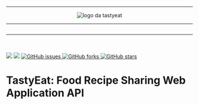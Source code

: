 <hr />
<center>
  <img src="https://i.ibb.co/4MP7ZRx/Logo.png" alt="logo da tastyeat"/>
</center>
<hr/>
<div style="text-align: center;">
  <img alt="" src="https://i.ibb.co/GWFFSf1/Cover-Thumbnail-1.png" />
</div>
<hr/>

<br/>
<br/>

<img src="https://img.shields.io/static/v1?label=Progresso&message=30%&color=150216&style=for-the-badge&labelColor=663a68">
  <img src="https://img.shields.io/static/v1?label=NPM&message=v0.0.1&color=3e2f4c&style=for-the-badge&logo=git&logoColor=3e2f4c&labelColor=9a8ba8">
  <a href="https://github.com/RodrigoMoreiraDaSilva/Jogo-Da-Cobrinha/issues">
    <img alt="GitHub issues" src="https://img.shields.io/github/issues/RodrigoMoreiraDaSilva/Jogo-Da-Cobrinha?style=for-the-badge&color=b70c84&labelColor=c16aa3">
  </a>
  <a href="https://github.com/RodrigoMoreiraDaSilva/Jogo-Da-Cobrinha/network">
    <img alt="GitHub forks" src="https://img.shields.io/github/forks/RodrigoMoreiraDaSilva/Jogo-Da-Cobrinha?style=for-the-badge&color=141296&labelColor=5151cc">
  </a>
  <a href="https://github.com/RodrigoMoreiraDaSilva/Jogo-Da-Cobrinha/stargazers">
    <img alt="GitHub stars" src="https://img.shields.io/github/stars/RodrigoMoreiraDaSilva/Jogo-Da-Cobrinha?style=for-the-badge&labelColor=945dd3&color=7214e5">
  </a>
<h1>TastyEat: Food Recipe Sharing Web Application API</h1>
